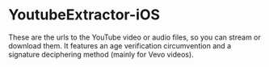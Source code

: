# YoutubeExtractor-iOS
These are the urls to the YouTube video or audio files, so you can stream or download them. It features an age verification circumvention and a signature deciphering method (mainly for Vevo videos).
